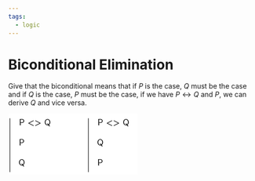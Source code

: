 ```yaml
---
tags:
  - logic
---
```


# Biconditional Elimination

Give that the biconditional means that if $P$ is the case, $Q$ must be the case
and if $Q$ is the case, $P$ must be the case, if we have $P \leftrightarrow Q$
and $P$, we can derive $Q$ and vice versa.

![](/static/biconditional-elim.png)
